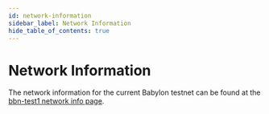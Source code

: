 ```yaml
---
id: network-information
sidebar_label: Network Information
hide_table_of_contents: true
---
```


# Network Information

The network information for the current Babylon testnet
can be found at the [bbn-test1 network info page](https://github.com/babylonchain/networks/tree/main/bbn-test1).
